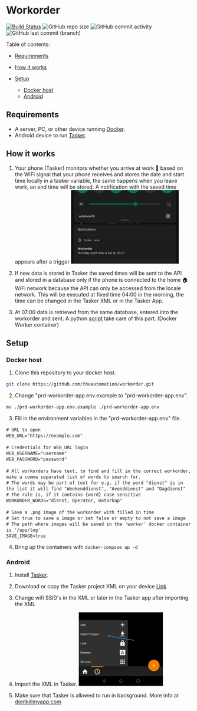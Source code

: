 # Workorder

[![Build Status](https://drone.theautomation.nl/api/badges/theautomation/workorder/status.svg)](https://drone.theautomation.nl/theautomation/workorder)
![GitHub repo size](https://img.shields.io/github/repo-size/theautomation/workorder?logo=Github)
![GitHub commit activity](https://img.shields.io/github/commit-activity/y/theautomation/workorder?logo=github)
![GitHub last commit (branch)](https://img.shields.io/github/last-commit/theautomation/workorder/main?logo=github)

Table of contents:

- [Requirements](#Requirements)

- [How it works](#How-it-works)

- [Setup](#Setup)
  - [Docker host](#Docker-host)
  - [Android](#Android)

## Requirements

- A server, PC, or other device running [Docker](https://www.docker.com/).
- Android device to run [Tasker](https://play.google.com/store/apps/details?id=net.dinglisch.android.taskerm).

## How it works

1. Your phone (Tasker) monitors whether you arrive at work :office: based on the WiFi signal that your phone receives and stores the date and start time locally in a tasker variable, the same happens when you leave work, an end time will be stored. A notification with the saved time appears after a trigger <img src="https://github.com/theautomation/workorder/blob/951f223d4b21501b629758aaaa5f81fd2cefe7a4/images/starttime.jpg" height="200">

2. If new data is stored in Tasker the saved times will be sent to the API and stored in a database only if the phone is connected to the home :house: WiFi network because the API can only be accessed from the locale network. This will be executed at fixed time 04:00 in the morning, the time can be changed in the Tasker XML or in the Tasker App.

3. At 07:00 data is retrieved from the same database, entered into the workorder and sent. A python [script](https://github.com/theautomation/workorder/blob/2ea07e8825515201cfda31e038776bd296e8dc80/app/worker/worker_main.py) take care of this part. (Docker Worker container)

## Setup

### Docker host

1. Clone this repository to your docker host.

```bash
git clone https://github.com/theautomation/workorder.git
```

2. Change "prd-workorder-app.env.example to "prd-workorder-app.env".

```bash
mv ./prd-workorder-app.env.example ./prd-workorder-app.env
```

3. Fill in the environment variables in the "prd-workorder-app.env" file.

```dosini
# URL to open
WEB_URL="https://example.com"

# Credentials for WEB_URL login
WEB_USERNAME="username"
WEB_PASSWORD="password"

# All workorders have text, to find and fill in the correct workorder, make a comma separated list of words to search for.
# The words may be part of text for e.g. if the word "dienst" is in the list it will find "Weekenddienst", "Avonddienst" and "Dagdienst"
# The rule is, if it contains {word} case sensitive
WORKORDER_WORDS="dienst, Operator, motorkap"

# Save a .png image of the workorder with filled in time
# Set true to save a image or set false or empty to not save a image
# The path where images will be saved in the 'worker' docker container is '/app/log'
SAVE_IMAGE=true
```

4. Bring up the containers with `docker-compose up -d`

### Android

1. Install [Tasker](https://play.google.com/store/apps/details?id=net.dinglisch.android.taskerm).
2. Download or copy the Tasker project XML on your device [Link](https://github.com/theautomation/workorder/blob/338ae2deb2da5e7adcc8147920e9896fe62d7ce7/tasker/workday.prj.xml)
3. Change wifi SSID's in the XML or later in the Tasker app after importing the XML
4. Import the XML in Tasker. <img src="https://github.com/theautomation/workorder/blob/951f223d4b21501b629758aaaa5f81fd2cefe7a4/images/import_tasker_project.jpg" height="200">

5. Make sure that Tasker is allowed to run in background. More info at [dontkillmyapp.com](https://dontkillmyapp.com/)
